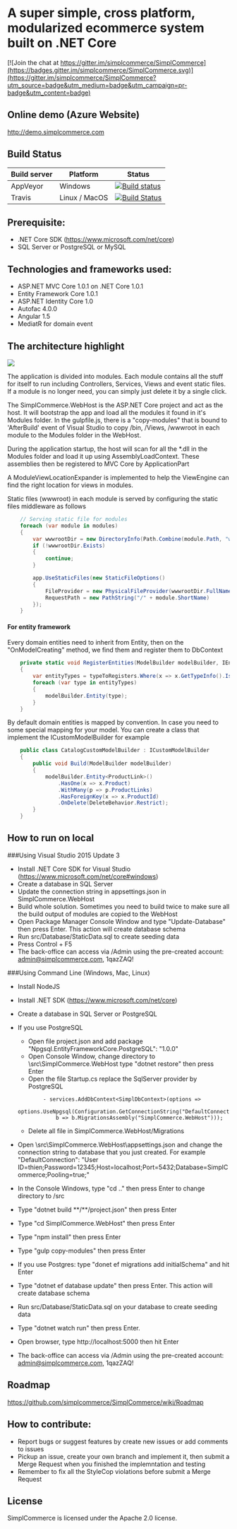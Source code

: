 # A super simple, cross platform, modularized ecommerce system built on .NET Core

[![Join the chat at https://gitter.im/simplcommerce/SimplCommerce](https://badges.gitter.im/simplcommerce/SimplCommerce.svg)](https://gitter.im/simplcommerce/SimplCommerce?utm_source=badge&utm_medium=badge&utm_campaign=pr-badge&utm_content=badge)

## Online demo (Azure Website)
http://demo.simplcommerce.com

## Build Status
| Build server| Platform       | Status      |
|-------------|----------------|-------------|
| AppVeyor    | Windows        |[![Build status](https://ci.appveyor.com/api/projects/status/cq61prgs6ta8e9hi/branch/master?svg=true)](https://ci.appveyor.com/project/thiennn/simplcommerce/branch/master) |
|Travis       | Linux / MacOS  |[![Build Status](https://travis-ci.org/simplcommerce/SimplCommerce.svg?branch=master)](https://travis-ci.org/simplcommerce/SimplCommerce) |
## Prerequisite:
- .NET Core SDK (https://www.microsoft.com/net/core)
- SQL Server or PostgreSQL or MySQL

## Technologies and frameworks used:
- ASP.NET MVC Core 1.0.1 on .NET Core 1.0.1
- Entity Framework Core 1.0.1
- ASP.NET Identity Core 1.0
- Autofac 4.0.0
- Angular 1.5
- MediatR for domain event

## The architecture highlight
![](https://github.com/simplcommerce/SimplCommerce/blob/master/simplcommerce.png)

The application is divided into modules. Each module contains all the stuff for itself to run including Controllers, Services, Views and event static files. If a module is no longer need, you can simply just delete it by a single click.

The SimplCommerce.WebHost is the ASP.NET Core project and act as the host. It will bootstrap the app and load all the modules it found in it's Modules folder. In the gulpfile.js, there is a "copy-modules" that is bound to 'AfterBuild' event of Visual Studio to copy /bin, /Views, /wwwroot in each module to the Modules folder in the WebHost.

During the application startup, the host will scan for all the *.dll in the Modules folder and load it up using AssemblyLoadContext. These assemblies then be registered to MVC Core by ApplicationPart

A ModuleViewLocationExpander is implemented to help the ViewEngine can find the right location for views in modules.

Static files (wwwroot) in each module is served by configuring the static files middleware as follows

```cs
    // Serving static file for modules
    foreach (var module in modules)
    {
        var wwwrootDir = new DirectoryInfo(Path.Combine(module.Path, "wwwroot"));
        if (!wwwrootDir.Exists)
        {
            continue;
        }

        app.UseStaticFiles(new StaticFileOptions()
        {
            FileProvider = new PhysicalFileProvider(wwwrootDir.FullName),
            RequestPath = new PathString("/" + module.ShortName)
        });
    }
 ```
#### For entity framework
Every domain entities need to inherit from Entity, then on the "OnModelCreating" method, we find them and register them to DbContext
```cs
    private static void RegisterEntities(ModelBuilder modelBuilder, IEnumerable<Type> typeToRegisters)
    {
        var entityTypes = typeToRegisters.Where(x => x.GetTypeInfo().IsSubclassOf(typeof(Entity)) && !x.GetTypeInfo().IsAbstract);
        foreach (var type in entityTypes)
        {
            modelBuilder.Entity(type);
        }
    }
```
By default domain entities is mapped by convention. In case you need to some special mapping for your model. You can create a class that implement the ICustomModelBuilder for example
```cs
    public class CatalogCustomModelBuilder : ICustomModelBuilder
    {
        public void Build(ModelBuilder modelBuilder)
        {
            modelBuilder.Entity<ProductLink>()
                .HasOne(x => x.Product)
                .WithMany(p => p.ProductLinks)
                .HasForeignKey(x => x.ProductId)
                .OnDelete(DeleteBehavior.Restrict);
        }
    }
```

## How to run on local
###Using Visual Studio 2015 Update 3
- Install .NET Core SDK for Visual Studio (https://www.microsoft.com/net/core#windows)
- Create a database in SQL Server
- Update the connection string in appsettings.json in SimplCommerce.WebHost
- Build whole solution. Sometimes you need to build twice to make sure all the build output of modules are copied to the WebHost
- Open Package Manager Console Window and type "Update-Database" then press Enter. This action will create database schema
- Run src/Database/StaticData.sql to create seeding data
- Press Control + F5
- The back-office can access via /Admin using the pre-created account: admin@simplcommerce.com, 1qazZAQ!

###Using Command Line (Windows, Mac, Linux)
- Install NodeJS
- Install .NET SDK (https://www.microsoft.com/net/core)
- Create a database in SQL Server or PostgreSQL
- If you use PostgreSQL
    - Open file project.json and add package "Npgsql.EntityFrameworkCore.PostgreSQL": "1.0.0"
    - Open Console Window, change directory to \src\SimplCommerce.WebHost type "dotnet restore" then press Enter
    - Open the file Startup.cs replace the SqlServer provider by PostgreSQL
    ```
            - services.AddDbContext<SimplDbContext>(options =>
                options.UseNpgsql(Configuration.GetConnectionString("DefaultConnection"),
                b => b.MigrationsAssembly("SimplCommerce.WebHost")));
    ```
    - Delete all file in SimplCommerce.WebHost/Migrations
    
- Open \src\SimplCommerce.WebHost\appsettings.json and change the connection string to database that you just created. For example "DefaultConnection": "User ID=thien;Password=12345;Host=localhost;Port=5432;Database=SimplCommerce;Pooling=true;"
- In the Console Windows, type "cd .." then press Enter to change directory to /src 
- Type "dotnet build \*\*/\*\*/project.json" then press Enter
- Type "cd SimplCommerce.WebHost" then press Enter
- Type "npm install" then press Enter
- Type "gulp copy-modules" then press Enter
- If you use Postgres: type "donet ef migrations add initialSchema" and hit Enter
- Type "dotnet ef database update" then press Enter. This action will create database schema
- Run src/Database/StaticData.sql on your database to create seeding data
- Type "dotnet watch run" then press Enter.
- Open browser, type http://localhost:5000 then hit Enter
- The back-office can access via /Admin using the pre-created account: admin@simplcommerce.com, 1qazZAQ!

## Roadmap
https://github.com/simplcommerce/SimplCommerce/wiki/Roadmap

## How to contribute:
- Report bugs or suggest features by create new issues or add comments to issues
- Pickup an issue, create your own branch and implement it, then submit a Merge Request when you finished the implemntation and testing
- Remember to fix all the StyleCop violations before submit a Merge Request

## License
SimplCommerce is licensed under the Apache 2.0 license.

